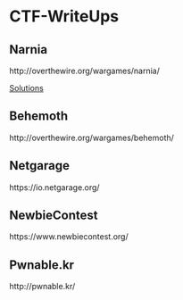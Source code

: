 # CTF-WriteUps

<h2>Narnia</h2>
<p>http://overthewire.org/wargames/narnia/</p>
<p><a href = "https://github.com/MarcoGarlet/CTF-WriteUps/blob/master/narnia/narnia.txt">Solutions</a></p>
<h2>Behemoth</h2>
<p>http://overthewire.org/wargames/behemoth/</p>
<h2>Netgarage</h2>
<p>https://io.netgarage.org/</p>
<h2>NewbieContest</h2>
<p>https://www.newbiecontest.org/</p>
<h2>Pwnable.kr</h2>
<p>http://pwnable.kr/</p>
